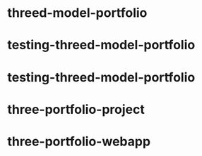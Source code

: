 # threed-model-portfolio
# testing-threed-model-portfolio
# testing-threed-model-portfolio
# three-portfolio-project
# three-portfolio-webapp
